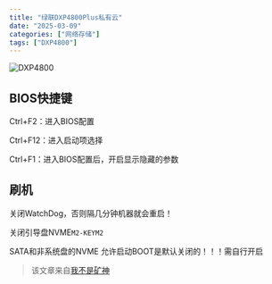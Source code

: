 ```yaml
---
title: "绿联DXP4800Plus私有云"
date: "2025-03-09"
categories: ["网络存储"]
tags: ["DXP4800"]
---
```


![DXP4800](https://www.ugnas.com/file/pro_documents/products_40/images/p7-4.png)

## BIOS快捷键
Ctrl+F2：进入BIOS配置

Ctrl+F12：进入启动项选择

Ctrl+F1：进入BIOS配置后，开启显示隐藏的参数

## 刷机
关闭WatchDog，否则隔几分钟机器就会重启！

关闭引导盘NVME`M2-KEYM2`

SATA和非系统盘的NVME 允许启动BOOT是默认关闭的！！！需自行开启

>该文章来自[我不是矿神](https://imnks.com/10101.html)